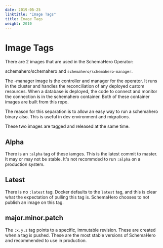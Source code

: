 ```yaml
---
date: 2019-05-25
linktitle: "Image Tags"
title: Image Tags
weight: 2010
---
```


# Image Tags

There are 2 images that are used in the SchemaHero Operator:

schemahero/schemahero and `schemahero/schemahero-manager`.

The -manager image is the controller and manager for the operator. It runs in the cluster and handles the reconciliation of any deployed custom resources. When a database is deployed, the code to connect and monitor the connection is in the schemahero container. Both of these container images are built from this repo.

The reason for this separation is to allow an easy way to run a schemahero binary also. This is useful in dev environment and migrations.

These two images are tagged and released at the same time.

## Alpha

There is an `:alpha` tag of these iamges. This is the latest commit to master. It may or may not be stable. It's not recommded to run `:alpha` on a production system.

## Latest

There is no `:latest` tag. Docker defaults to the `latest` tag, and this is clear what the expectation of pulling this tag is. SchemaHero chooses to not publish an image on this tag.

## major.minor.patch

The `:x.y.z` tag points to a specific, immutable revision. These are created when a tag is pushed. These are the most stable versions of SchemaHero and recommended to use in production.

